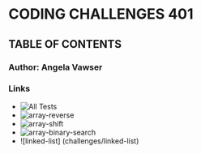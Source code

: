 # CODING CHALLENGES 401

## TABLE OF CONTENTS

### Author: Angela Vawser

### Links
* ![All Tests](challenges/__tests__)
* ![array-reverse](challenges/array-reverse)
* ![array-shift](challenges/array-shift)
* ![array-binary-search](challenges/array-binary-search)
* ![linked-list] (challenges/linked-list)